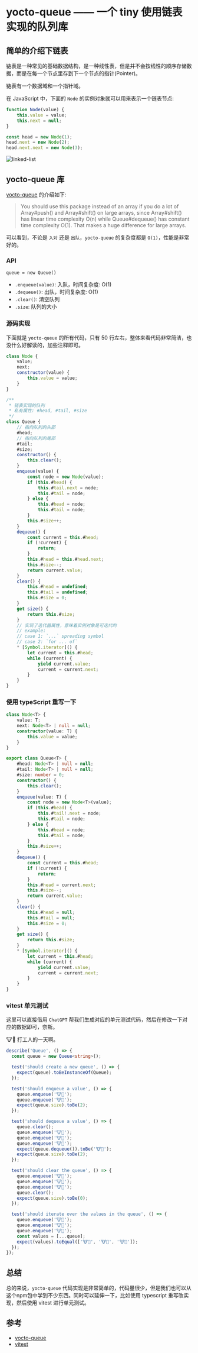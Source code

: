 # yocto-queue —— 一个 tiny 使用链表实现的队列库


## 简单的介绍下链表

链表是一种常见的基础数据结构，是一种线性表，但是并不会按线性的顺序存储数据，而是在每一个节点里存到下一个节点的指针(Pointer)。

链表有一个数据域和一个指针域。

在 JavaScript 中，下面的 `Node` 的实例对象就可以用来表示一个链表节点:

```js
function Node(value) {
    this.value = value;
    this.next = null;
}
```

```js
const head = new Node(1);
head.next = new Node(2);
head.next.next = new Node(3);
```

![linked-list](./assets/linked-list.png)

## yocto-queue 库

[yocto-queue](https://github.com/sindresorhus/yocto-queue) 的介绍如下:

> You should use this package instead of an array if you do a lot of Array#push() and Array#shift() on large arrays, since Array#shift() has linear time complexity O(n) while Queue#dequeue() has constant time complexity O(1). That makes a huge difference for large arrays.

可以看到，不论是 `入对` 还是 `出队`，`yocto-queue` 的复杂度都是 `O(1)`，性能是非常好的。

### API

`queue = new Queue()`

- `.enqueue(value)`: 入队，时间复杂度: O(1)
- `.dequeue()`: 出队，时间复杂度: O(1)
- `.clear()`: 清空队列
- `.size`: 队列的大小

### 源码实现

下面就是 `yocto-queue` 的所有代码，只有 50 行左右，整体来看代码非常简洁，也没什么好解读的，加些注释即可。

```js
class Node {
	value;
	next;
	constructor(value) {
		this.value = value;
	}
}

/**
 * 链表实现的队列
 * 私有属性: #head, #tail, #size
 */
class Queue {
	// 指向队列的头部
	#head;
	// 指向队列的尾部
	#tail;
	#size;
	constructor() {
		this.clear();
	}
	enqueue(value) {
		const node = new Node(value);
		if (this.#head) {
			this.#tail.next = node;
			this.#tail = node;
		} else {
			this.#head = node;
			this.#tail = node;
		}
		this.#size++;
	}
	dequeue() {
		const current = this.#head;
		if (!current) {
			return;
		}
		this.#head = this.#head.next;
		this.#size--;
		return current.value;
	}
	clear() {
		this.#head = undefined;
		this.#tail = undefined;
		this.#size = 0;
	}
	get size() {
		return this.#size;
	}
	// 实现了迭代器属性，意味着实例对象是可迭代的
	// example: 
	// case 1: `...` spreading symbol
	// case 2: `for ... of`
	* [Symbol.iterator]() {
		let current = this.#head;
		while (current) {
			yield current.value;
			current = current.next;
		}
	}
}
```

### 使用 typeScript 重写一下

```ts
class Node<T> {
	value: T;
	next: Node<T> | null = null;
	constructor(value: T) {
		this.value = value;
	}
}

export class Queue<T> {
	#head: Node<T> | null = null;
	#tail: Node<T> | null = null;
	#size: number = 0;
	constructor() {
		this.clear();
	}
	enqueue(value: T) {
		const node = new Node<T>(value);
		if (this.#head) {
			this.#tail!.next = node;
			this.#tail = node;
		} else {
			this.#head = node;
			this.#tail = node;
		}
		this.#size++;
	}
	dequeue() {
		const current = this.#head;
		if (!current) {
			return;
		}
		this.#head = current.next;
		this.#size--;
		return current.value;
	}
	clear() {
		this.#head = null;
		this.#tail = null;
		this.#size = 0;
	}
	get size() {
		return this.#size;
	}
	* [Symbol.iterator]() {
		let current = this.#head;
		while (current) {
			yield current.value;
			current = current.next;
		}
	}
}
```

### vitest 单元测试

这里可以直接借用 `ChatGPT` 帮我们生成对应的单元测试代码，然后在修改一下对应的数据即可，奈斯。

🐮🐴 打工人的一天啊。

```ts
describe('Queue', () => {
  const queue = new Queue<string>();

  test('should create a new queue', () => {
    expect(queue).toBeInstanceOf(Queue);
  });

  test('should enqueue a value', () => {
    queue.enqueue('🐮🐴');
    queue.enqueue('🐮🐴');
    expect(queue.size).toBe(2);
  });

  test('should dequeue a value', () => {
    queue.clear();
    queue.enqueue('🐮🐴');
    queue.enqueue('🐮🐴');
    queue.enqueue('🐮🐴');
    expect(queue.dequeue()).toBe('🐮🐴');
    expect(queue.size).toBe(2);
  });

  test('should clear the queue', () => {
    queue.enqueue('🐮🐴');
    queue.enqueue('🐮🐴');
    queue.enqueue('🐮🐴');
    queue.clear();
    expect(queue.size).toBe(0);
  });

  test('should iterate over the values in the queue', () => {
    queue.enqueue('🐮🐴');
    queue.enqueue('🐮🐴');
    queue.enqueue('🐮🐴');
    const values = [...queue];
    expect(values).toEqual(['🐮🐴', '🐮🐴', '🐮🐴']);
  });
});
```

## 总结

总的来说，`yocto-queue` 代码实现是非常简单的，代码量很少，但是我们也可以从这个npm包中学到不少东西。同时可以延伸一下，比如使用 typescript 重写改实现，然后使用 vitest 进行单元测试。

## 参考

- [yocto-queue](https://www.npmjs.com/package/yocto-queue)
- [vitest](https://vitest.dev/)
